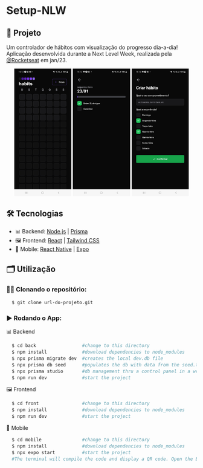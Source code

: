 # Setup-NLW

## 🚀 Projeto
Um controlador de hábitos com visualização do progresso dia-a-dia!</br>
Aplicação desenvolvida durante a Next Level Week, realizada pela [@Rocketseat](https://www.rocketseat.com.br) em jan/23.

<div align="center">
  <img alt="1 - overview" title="1 - overview" src="assets/NlwSetup1.jpg" width="30%" />
  <img alt="2 - overview" title="2 - overview" src="assets/NlwSetup2.jpg" width="30%" />
  <img alt="3 - overview" title="3 - overview" src="assets/NlwSetup3.jpg" width="30%" />
</div>


## 🛠️ Tecnologias
- 📊 Backend: [Node.js](https://nodejs.org/en/) | [Prisma](https://www.prisma.io)
- 🖼️ Frontend: [React](https://pt-br.reactjs.org) | [Tailwind CSS](https://tailwindcss.com)
- 📱 Mobile: [React Native](https://reactnative.dev) | [Expo](https://expo.dev)


## 🗂️ Utilização

### 🐑🐑 Clonando o repositório:

```bash
  $ git clone url-do-projeto.git
```

### ▶️ Rodando o App:

📊 Backend
```bash
  $ cd back                 #change to this directory
  $ npm install             #download dependencies to node_modules
  $ npx prisma migrate dev  #creates the local dev.db file
  $ npx prisma db seed      #populates the db with data from the seed.ts file
  $ npx prisma studio       #db management thru a control panel in a web browser tab
  $ npm run dev             #start the project
```

🖼️ Frontend
```bash
  $ cd front                #change to this directory
  $ npm install             #download dependencies to node_modules
  $ npm run dev             #start the project
```

📱 Mobile
```bash
  $ cd mobile               #change to this directory
  $ npm install             #download dependencies to node_modules
  $ npx expo start          #start the project
  #The terminal will compile the code and display a QR code. Open the Expo Go app, and scan this QR code to see the project running on your phone
```
